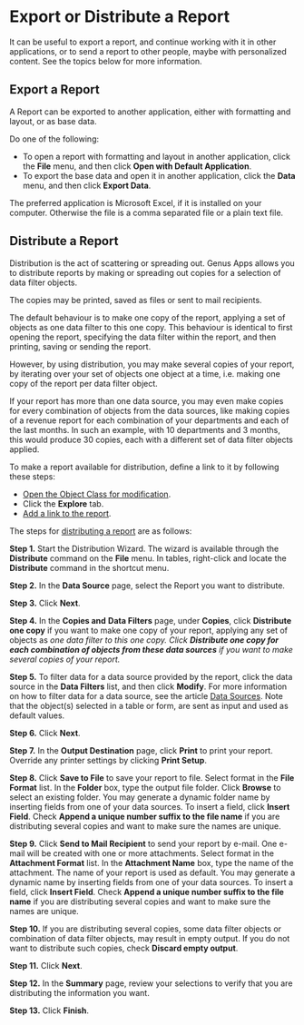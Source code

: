 # Export or Distribute a Report

It can be useful to export a report, and continue working with it in other applications, or to send a report to other people, maybe with personalized content. See the topics below for more information.


## Export a Report

A Report can be exported to another application, either with formatting and layout, or as base data.

Do one of the following:

*   To open a report with formatting and layout in another application, click the **File** menu, and then click **Open with Default Application**.
*   To export the base data and open it in another application, click the **Data** menu, and then click **Export Data**.

The preferred application is Microsoft Excel, if it is installed on your computer. Otherwise the file is a comma separated file or a plain text file.



## Distribute a Report

 Distribution is the act of scattering or spreading out. Genus Apps allows you to distribute reports by making or spreading out copies for a selection of data filter objects.

The copies may be printed, saved as files or sent to mail recipients.

The default behaviour is to make one copy of the report, applying a set of objects as one data filter to this one copy. This behaviour is identical to first opening the report, specifying the data filter within the report, and then printing, saving or sending the report.

However, by using distribution, you may make several copies of your report, by iterating over your set of objects one object at a time, i.e. making one copy of the report per data filter object.

If your report has more than one data source, you may even make copies for every combination of objects from the data sources, like making copies of a revenue report for each combination of your departments and each of the last months. In such an example, with 10 departments and 3 months, this would produce 30 copies, each with a different set of data filter objects applied.

To make a report available for distribution, define a link to it by following these steps:

*   [Open the Object Class for modification](../../../developers/defining-an-app-model/data/object-class/modify-an-object-or-identifier-domain.md).
*   Click the **Explore** tab.
*   [Add a link to the report](../../../developers/defining-an-app-model/data/object-class/modify-an-object-or-identifier-domain/explore.md). 

The steps for [distributing a report](../../../developers/defining-an-app-model/logic/action-orchestration/actions/effects/distribution-of-reports.md "Distribution of Reports") are as follows:

**Step 1.** Start the Distribution Wizard. The wizard is available through the **Distribute** command on the **File** menu. In tables, right-click and locate the **Distribute** command in the shortcut menu.

**Step 2.** In the **Data Source** page, select the Report you want to distribute.

**Step 3.** Click **Next**.

**Step 4.** In the **Copies and** **Data Filters** page, under **Copies**, click **Distribute one copy** if you want to make one copy of your report, applying any set of objects as <span style="FONT-STYLE: italic">one data filter to this one copy. Click **Distribute one copy for each combination of objects from these data sources** if you want to make several copies of your report.

**Step 5.** To filter data for a data source provided by the report, click the data source in the **Data Filters** list, and then click **Modify**. For more information on how to filter data for a data source, see the article [Data Sources](../../../developers/defining-an-app-model/logic/action-orchestration/data-sources/specifying-a-data-filter-for-a-data-source.md). Note that the object(s) selected in a table or form, are sent as input and used as default values.

**Step 6.** Click **Next**.

**Step 7.** In the **Output Destination** page, click **Print** to print your report. Override any printer settings by clicking **Print Setup**.

**Step 8.** Click **Save to File** to save your report to file. Select format in the **File Format** list. In the **Folder** box, type the output file folder. Click **Browse** to select an existing folder. You may generate a dynamic folder name by inserting fields from one of your data sources. To insert a field, click **Insert Field**. Check **Append a unique number suffix to the file name** if you are distributing several copies and want to make sure the names are unique.

**Step 9.** Click **Send to Mail Recipient** to send your report by e-mail. One e-mail will be created with one or more attachments. Select format in the **Attachment Format** list. In the **Attachment Name** box, type the name of the attachment. The name of your report is used as default. You may generate a dynamic name by inserting fields from one of your data sources. To insert a field, click **Insert Field**. Check **Append a unique number suffix to the file name** if you are distributing several copies and want to make sure the names are unique.

**Step 10.** If you are distributing several copies, some data filter objects or combination of data filter objects, may result in empty output. If you do not want to distribute such copies, check **Discard empty output**.

**Step 11.** Click **Next**.

**Step 12.** In the **Summary** page, review your selections to verify that you are distributing the information you want.

**Step 13.** Click **Finish**.

